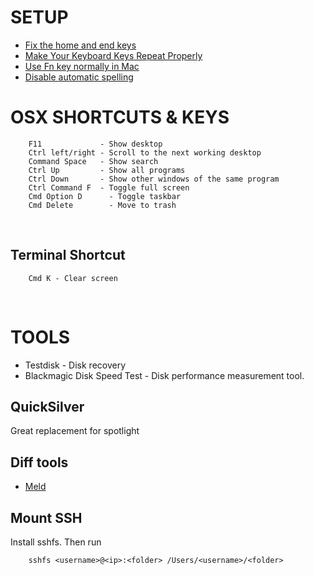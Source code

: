 # SETUP
* [Fix the home and end keys](http://lifehacker.com/225873/mac-switchers-tip--remap-the-home-and-end-keys)
* [Make Your Keyboard Keys Repeat Properly](http://lifehacker.com/5826055/make-your-keyboard-keys-repeat-properly-when-held-down-in-mac-os-x-lion)
* [Use Fn key normally in Mac](https://support.apple.com/kb/HT3399)
* [Disable automatic spelling](http://macs.about.com/od/OSXLion107/qt/Os-X-Lion-Automatic-Spelling-Correction.htm)

# OSX SHORTCUTS & KEYS
```
    F11             - Show desktop
    Ctrl left/right - Scroll to the next working desktop
    Command Space   - Show search
    Ctrl Up         - Show all programs
    Ctrl Down       - Show other windows of the same program
    Ctrl Command F  - Toggle full screen
    Cmd Option D      - Toggle taskbar
    Cmd Delete        - Move to trash
```
<br/>

## Terminal Shortcut
```
    Cmd K - Clear screen
```
<br/>




# TOOLS
* Testdisk - Disk recovery
* Blackmagic Disk Speed Test - Disk performance measurement tool.

## QuickSilver
Great replacement for spotlight

## Diff tools
* [Meld](http://scoobygalletas.blogspot.com/2011/09/how-to-install-meld-in-mac-os-x-lion.html)

## Mount SSH
Install sshfs. Then run
```
    sshfs <username>@<ip>:<folder> /Users/<username>/<folder>
```
<br/>
